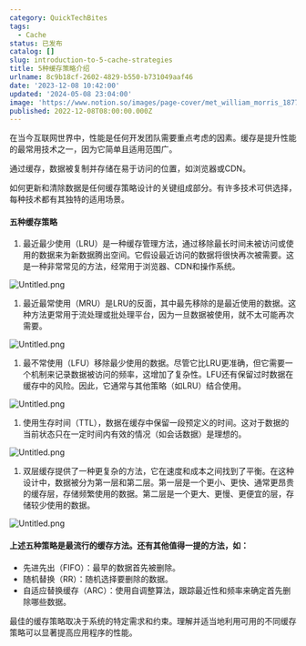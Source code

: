 ```yaml
---
category: QuickTechBites
tags:
  - Cache
status: 已发布
catalog: []
slug: introduction-to-5-cache-strategies
title: 5种缓存策略介绍
urlname: 8c9b18cf-2602-4829-b550-b731049aaf46
date: '2023-12-08 10:42:00'
updated: '2024-05-08 23:04:00'
image: 'https://www.notion.so/images/page-cover/met_william_morris_1877_willow.jpg'
published: 2022-12-08T08:00:00.000Z
---
```


在当今互联网世界中，性能是任何开发团队需要重点考虑的因素。缓存是提升性能的最常用技术之一，因为它简单且适用范围广。


通过缓存，数据被复制并存储在易于访问的位置，如浏览器或CDN。


如何更新和清除数据是任何缓存策略设计的关键组成部分。有许多技术可供选择，每种技术都有其独特的适用场景。


#### 五种缓存策略

1. 最近最少使用（LRU）是一种缓存管理方法，通过移除最长时间未被访问或使用的数据来为新数据腾出空间。它假设最近访问的数据将很快再次被需要。这是一种非常常见的方法，经常用于浏览器、CDN和操作系统。

![Untitled.png](https://prod-files-secure.s3.us-west-2.amazonaws.com/5d24fe63-e567-4804-86f9-9fdc62e13082/74494354-3dc7-4fc2-be3e-7e15913b3f24/Untitled.png?X-Amz-Algorithm=AWS4-HMAC-SHA256&X-Amz-Content-Sha256=UNSIGNED-PAYLOAD&X-Amz-Credential=ASIAZI2LB466Y2VP7L74%2F20250309%2Fus-west-2%2Fs3%2Faws4_request&X-Amz-Date=20250309T213311Z&X-Amz-Expires=3600&X-Amz-Security-Token=IQoJb3JpZ2luX2VjEDQaCXVzLXdlc3QtMiJHMEUCIQCp3JvSXi0PcIxHt5vCqQJJu%2B%2BC6fXshF3OssppFEOTSgIgQLjOqwMSN39EbAg5yGqN3Hj%2F4UEqqwt1kzFLOJMmH1Uq%2FwMIfRAAGgw2Mzc0MjMxODM4MDUiDDfbKYXM9czwO8H1lyrcA6GlCMGcmrwNnvwMvTi6Am%2FJnMQ60yEV%2FeSk6dPSM8qw5h2nfjPMTR%2FxSuiqAsRMP5g3NaP8XXZQvqlYJ2ytJRwnLsRICSa2o%2BG1PIH3PyH7Bo3hTnhs3C7aAz3%2FaCL13eXjr0MAPK9DhBd6F2TAXvj5Eb%2F7IgchN%2F8Tw4oDvSpbZX%2F1XjgakTR30U9Tp3viOpWsgYq6A64d9TWI45%2FvJ67RtSXsGaYmq%2BxPRA2dtse4TagfxKNc3fByphIudCTHf2f%2FvtidbDudvqrrcV1EpUjqj6EcyiLbURy77rqCBkmSf6TBqJdzc%2F6KBHidjw%2FN4pDMGy0SoFvqC%2FgIJhSkarNJB%2BuP84D4XFFBCINDGqnBpAlwnVKdS7T3KJ%2F75LyEtZNFQIfCvSTJQZ8oelat43r4zxh3ek6Z7w%2F4e519vcvdseOV6q1I5Mz8vGIcEh916dUfWZSsD1qeYijLOtBbzOq4HAUhkRkiltRLNeXAdqwzPIlIWu%2FFMKbPSa8YYZIS0NhpRMsvmRhOhUcS6YDmj1ZB8sfrM%2BYlgrZxTgX4WNd1od1DzXzA8mvPmmQ1vDR%2FJnOD7G8CtfjB3KT1pjSuOWOjr0D4wZIW49BpF5MwlbPza8Q7%2FXZ4yFj%2Br48XMNngt74GOqUBGU0G9o%2FmJfPriUS9cB56bPqVeZE2Kmv0yidhbEu027%2BwmJuAJa%2BnmkseW0IuotJlkLcxGjrs%2BR4uIiOt0FPdn%2Fuci0UfvLhhSJzG37PflPF7HRPQem9B2IIja%2FqMoGtd%2FNGjZBIrx9ZXSjsg8WbkWguHMc5rIozYoK4O4rhJv1CKpdRFGWGgtJjBUHXoE9N7lIz%2BekwNJpNNQU3Cy9jxKTAg2nIa&X-Amz-Signature=4dddf98de3891e8221c205dd5842a854d526a205f593db7562ac2e97405f0044&X-Amz-SignedHeaders=host&x-id=GetObject)

1. 最近最常使用（MRU）是LRU的反面，其中最先移除的是最近使用的数据。这种方法更常用于流处理或批处理平台，因为一旦数据被使用，就不太可能再次需要。

![Untitled.png](https://prod-files-secure.s3.us-west-2.amazonaws.com/5d24fe63-e567-4804-86f9-9fdc62e13082/9394e615-e149-4cd8-9a1b-e3c39cda8184/Untitled.png?X-Amz-Algorithm=AWS4-HMAC-SHA256&X-Amz-Content-Sha256=UNSIGNED-PAYLOAD&X-Amz-Credential=ASIAZI2LB466Y2VP7L74%2F20250309%2Fus-west-2%2Fs3%2Faws4_request&X-Amz-Date=20250309T213311Z&X-Amz-Expires=3600&X-Amz-Security-Token=IQoJb3JpZ2luX2VjEDQaCXVzLXdlc3QtMiJHMEUCIQCp3JvSXi0PcIxHt5vCqQJJu%2B%2BC6fXshF3OssppFEOTSgIgQLjOqwMSN39EbAg5yGqN3Hj%2F4UEqqwt1kzFLOJMmH1Uq%2FwMIfRAAGgw2Mzc0MjMxODM4MDUiDDfbKYXM9czwO8H1lyrcA6GlCMGcmrwNnvwMvTi6Am%2FJnMQ60yEV%2FeSk6dPSM8qw5h2nfjPMTR%2FxSuiqAsRMP5g3NaP8XXZQvqlYJ2ytJRwnLsRICSa2o%2BG1PIH3PyH7Bo3hTnhs3C7aAz3%2FaCL13eXjr0MAPK9DhBd6F2TAXvj5Eb%2F7IgchN%2F8Tw4oDvSpbZX%2F1XjgakTR30U9Tp3viOpWsgYq6A64d9TWI45%2FvJ67RtSXsGaYmq%2BxPRA2dtse4TagfxKNc3fByphIudCTHf2f%2FvtidbDudvqrrcV1EpUjqj6EcyiLbURy77rqCBkmSf6TBqJdzc%2F6KBHidjw%2FN4pDMGy0SoFvqC%2FgIJhSkarNJB%2BuP84D4XFFBCINDGqnBpAlwnVKdS7T3KJ%2F75LyEtZNFQIfCvSTJQZ8oelat43r4zxh3ek6Z7w%2F4e519vcvdseOV6q1I5Mz8vGIcEh916dUfWZSsD1qeYijLOtBbzOq4HAUhkRkiltRLNeXAdqwzPIlIWu%2FFMKbPSa8YYZIS0NhpRMsvmRhOhUcS6YDmj1ZB8sfrM%2BYlgrZxTgX4WNd1od1DzXzA8mvPmmQ1vDR%2FJnOD7G8CtfjB3KT1pjSuOWOjr0D4wZIW49BpF5MwlbPza8Q7%2FXZ4yFj%2Br48XMNngt74GOqUBGU0G9o%2FmJfPriUS9cB56bPqVeZE2Kmv0yidhbEu027%2BwmJuAJa%2BnmkseW0IuotJlkLcxGjrs%2BR4uIiOt0FPdn%2Fuci0UfvLhhSJzG37PflPF7HRPQem9B2IIja%2FqMoGtd%2FNGjZBIrx9ZXSjsg8WbkWguHMc5rIozYoK4O4rhJv1CKpdRFGWGgtJjBUHXoE9N7lIz%2BekwNJpNNQU3Cy9jxKTAg2nIa&X-Amz-Signature=86ab49b41dcbc583cdae7da8543caaf6e565c945feafc6dc29b2b9597eb91934&X-Amz-SignedHeaders=host&x-id=GetObject)

1. 最不常使用（LFU）移除最少使用的数据。尽管它比LRU更准确，但它需要一个机制来记录数据被访问的频率，这增加了复杂性。LFU还有保留过时数据在缓存中的风险。因此，它通常与其他策略（如LRU）结合使用。

![Untitled.png](https://prod-files-secure.s3.us-west-2.amazonaws.com/5d24fe63-e567-4804-86f9-9fdc62e13082/ff489bb8-941e-4617-b208-e17020ed7ada/Untitled.png?X-Amz-Algorithm=AWS4-HMAC-SHA256&X-Amz-Content-Sha256=UNSIGNED-PAYLOAD&X-Amz-Credential=ASIAZI2LB466Y2VP7L74%2F20250309%2Fus-west-2%2Fs3%2Faws4_request&X-Amz-Date=20250309T213311Z&X-Amz-Expires=3600&X-Amz-Security-Token=IQoJb3JpZ2luX2VjEDQaCXVzLXdlc3QtMiJHMEUCIQCp3JvSXi0PcIxHt5vCqQJJu%2B%2BC6fXshF3OssppFEOTSgIgQLjOqwMSN39EbAg5yGqN3Hj%2F4UEqqwt1kzFLOJMmH1Uq%2FwMIfRAAGgw2Mzc0MjMxODM4MDUiDDfbKYXM9czwO8H1lyrcA6GlCMGcmrwNnvwMvTi6Am%2FJnMQ60yEV%2FeSk6dPSM8qw5h2nfjPMTR%2FxSuiqAsRMP5g3NaP8XXZQvqlYJ2ytJRwnLsRICSa2o%2BG1PIH3PyH7Bo3hTnhs3C7aAz3%2FaCL13eXjr0MAPK9DhBd6F2TAXvj5Eb%2F7IgchN%2F8Tw4oDvSpbZX%2F1XjgakTR30U9Tp3viOpWsgYq6A64d9TWI45%2FvJ67RtSXsGaYmq%2BxPRA2dtse4TagfxKNc3fByphIudCTHf2f%2FvtidbDudvqrrcV1EpUjqj6EcyiLbURy77rqCBkmSf6TBqJdzc%2F6KBHidjw%2FN4pDMGy0SoFvqC%2FgIJhSkarNJB%2BuP84D4XFFBCINDGqnBpAlwnVKdS7T3KJ%2F75LyEtZNFQIfCvSTJQZ8oelat43r4zxh3ek6Z7w%2F4e519vcvdseOV6q1I5Mz8vGIcEh916dUfWZSsD1qeYijLOtBbzOq4HAUhkRkiltRLNeXAdqwzPIlIWu%2FFMKbPSa8YYZIS0NhpRMsvmRhOhUcS6YDmj1ZB8sfrM%2BYlgrZxTgX4WNd1od1DzXzA8mvPmmQ1vDR%2FJnOD7G8CtfjB3KT1pjSuOWOjr0D4wZIW49BpF5MwlbPza8Q7%2FXZ4yFj%2Br48XMNngt74GOqUBGU0G9o%2FmJfPriUS9cB56bPqVeZE2Kmv0yidhbEu027%2BwmJuAJa%2BnmkseW0IuotJlkLcxGjrs%2BR4uIiOt0FPdn%2Fuci0UfvLhhSJzG37PflPF7HRPQem9B2IIja%2FqMoGtd%2FNGjZBIrx9ZXSjsg8WbkWguHMc5rIozYoK4O4rhJv1CKpdRFGWGgtJjBUHXoE9N7lIz%2BekwNJpNNQU3Cy9jxKTAg2nIa&X-Amz-Signature=5fb720b0ad26b359595f71aa8b9b743dca1fc6222c492f37596256d2d3d71efd&X-Amz-SignedHeaders=host&x-id=GetObject)

1. 使用生存时间（TTL），数据在缓存中保留一段预定义的时间。这对于数据的当前状态只在一定时间内有效的情况（如会话数据）是理想的。

![Untitled.png](https://prod-files-secure.s3.us-west-2.amazonaws.com/5d24fe63-e567-4804-86f9-9fdc62e13082/480ed8d3-f3c7-4a40-a9c6-4ca2e915c139/Untitled.png?X-Amz-Algorithm=AWS4-HMAC-SHA256&X-Amz-Content-Sha256=UNSIGNED-PAYLOAD&X-Amz-Credential=ASIAZI2LB466Y2VP7L74%2F20250309%2Fus-west-2%2Fs3%2Faws4_request&X-Amz-Date=20250309T213311Z&X-Amz-Expires=3600&X-Amz-Security-Token=IQoJb3JpZ2luX2VjEDQaCXVzLXdlc3QtMiJHMEUCIQCp3JvSXi0PcIxHt5vCqQJJu%2B%2BC6fXshF3OssppFEOTSgIgQLjOqwMSN39EbAg5yGqN3Hj%2F4UEqqwt1kzFLOJMmH1Uq%2FwMIfRAAGgw2Mzc0MjMxODM4MDUiDDfbKYXM9czwO8H1lyrcA6GlCMGcmrwNnvwMvTi6Am%2FJnMQ60yEV%2FeSk6dPSM8qw5h2nfjPMTR%2FxSuiqAsRMP5g3NaP8XXZQvqlYJ2ytJRwnLsRICSa2o%2BG1PIH3PyH7Bo3hTnhs3C7aAz3%2FaCL13eXjr0MAPK9DhBd6F2TAXvj5Eb%2F7IgchN%2F8Tw4oDvSpbZX%2F1XjgakTR30U9Tp3viOpWsgYq6A64d9TWI45%2FvJ67RtSXsGaYmq%2BxPRA2dtse4TagfxKNc3fByphIudCTHf2f%2FvtidbDudvqrrcV1EpUjqj6EcyiLbURy77rqCBkmSf6TBqJdzc%2F6KBHidjw%2FN4pDMGy0SoFvqC%2FgIJhSkarNJB%2BuP84D4XFFBCINDGqnBpAlwnVKdS7T3KJ%2F75LyEtZNFQIfCvSTJQZ8oelat43r4zxh3ek6Z7w%2F4e519vcvdseOV6q1I5Mz8vGIcEh916dUfWZSsD1qeYijLOtBbzOq4HAUhkRkiltRLNeXAdqwzPIlIWu%2FFMKbPSa8YYZIS0NhpRMsvmRhOhUcS6YDmj1ZB8sfrM%2BYlgrZxTgX4WNd1od1DzXzA8mvPmmQ1vDR%2FJnOD7G8CtfjB3KT1pjSuOWOjr0D4wZIW49BpF5MwlbPza8Q7%2FXZ4yFj%2Br48XMNngt74GOqUBGU0G9o%2FmJfPriUS9cB56bPqVeZE2Kmv0yidhbEu027%2BwmJuAJa%2BnmkseW0IuotJlkLcxGjrs%2BR4uIiOt0FPdn%2Fuci0UfvLhhSJzG37PflPF7HRPQem9B2IIja%2FqMoGtd%2FNGjZBIrx9ZXSjsg8WbkWguHMc5rIozYoK4O4rhJv1CKpdRFGWGgtJjBUHXoE9N7lIz%2BekwNJpNNQU3Cy9jxKTAg2nIa&X-Amz-Signature=9eb470e599ae6e99cb252c3ba9596652419cce9d953596c46d3f5b17f939275f&X-Amz-SignedHeaders=host&x-id=GetObject)

1. 双层缓存提供了一种更复杂的方法，它在速度和成本之间找到了平衡。在这种设计中，数据被分为第一层和第二层。第一层是一个更小、更快、通常更昂贵的缓存层，存储频繁使用的数据。第二层是一个更大、更慢、更便宜的层，存储较少使用的数据。

![Untitled.png](https://prod-files-secure.s3.us-west-2.amazonaws.com/5d24fe63-e567-4804-86f9-9fdc62e13082/35e68090-275d-4707-9e9a-ce86f000e9eb/Untitled.png?X-Amz-Algorithm=AWS4-HMAC-SHA256&X-Amz-Content-Sha256=UNSIGNED-PAYLOAD&X-Amz-Credential=ASIAZI2LB466Y2VP7L74%2F20250309%2Fus-west-2%2Fs3%2Faws4_request&X-Amz-Date=20250309T213311Z&X-Amz-Expires=3600&X-Amz-Security-Token=IQoJb3JpZ2luX2VjEDQaCXVzLXdlc3QtMiJHMEUCIQCp3JvSXi0PcIxHt5vCqQJJu%2B%2BC6fXshF3OssppFEOTSgIgQLjOqwMSN39EbAg5yGqN3Hj%2F4UEqqwt1kzFLOJMmH1Uq%2FwMIfRAAGgw2Mzc0MjMxODM4MDUiDDfbKYXM9czwO8H1lyrcA6GlCMGcmrwNnvwMvTi6Am%2FJnMQ60yEV%2FeSk6dPSM8qw5h2nfjPMTR%2FxSuiqAsRMP5g3NaP8XXZQvqlYJ2ytJRwnLsRICSa2o%2BG1PIH3PyH7Bo3hTnhs3C7aAz3%2FaCL13eXjr0MAPK9DhBd6F2TAXvj5Eb%2F7IgchN%2F8Tw4oDvSpbZX%2F1XjgakTR30U9Tp3viOpWsgYq6A64d9TWI45%2FvJ67RtSXsGaYmq%2BxPRA2dtse4TagfxKNc3fByphIudCTHf2f%2FvtidbDudvqrrcV1EpUjqj6EcyiLbURy77rqCBkmSf6TBqJdzc%2F6KBHidjw%2FN4pDMGy0SoFvqC%2FgIJhSkarNJB%2BuP84D4XFFBCINDGqnBpAlwnVKdS7T3KJ%2F75LyEtZNFQIfCvSTJQZ8oelat43r4zxh3ek6Z7w%2F4e519vcvdseOV6q1I5Mz8vGIcEh916dUfWZSsD1qeYijLOtBbzOq4HAUhkRkiltRLNeXAdqwzPIlIWu%2FFMKbPSa8YYZIS0NhpRMsvmRhOhUcS6YDmj1ZB8sfrM%2BYlgrZxTgX4WNd1od1DzXzA8mvPmmQ1vDR%2FJnOD7G8CtfjB3KT1pjSuOWOjr0D4wZIW49BpF5MwlbPza8Q7%2FXZ4yFj%2Br48XMNngt74GOqUBGU0G9o%2FmJfPriUS9cB56bPqVeZE2Kmv0yidhbEu027%2BwmJuAJa%2BnmkseW0IuotJlkLcxGjrs%2BR4uIiOt0FPdn%2Fuci0UfvLhhSJzG37PflPF7HRPQem9B2IIja%2FqMoGtd%2FNGjZBIrx9ZXSjsg8WbkWguHMc5rIozYoK4O4rhJv1CKpdRFGWGgtJjBUHXoE9N7lIz%2BekwNJpNNQU3Cy9jxKTAg2nIa&X-Amz-Signature=b7c402f1b978d901dc928710ee8a77e4286b63c60e94941c5f99124ddbc0b51a&X-Amz-SignedHeaders=host&x-id=GetObject)


#### 上述五种策略是最流行的缓存方法。还有其他值得一提的方法，如：

- 先进先出（FIFO）：最早的数据首先被删除。
- 随机替换（RR）：随机选择要删除的数据。
- 自适应替换缓存（ARC）：使用自调整算法，跟踪最近性和频率来确定首先删除哪些数据。

最佳的缓存策略取决于系统的特定需求和约束。理解并适当地利用可用的不同缓存策略可以显著提高应用程序的性能。

